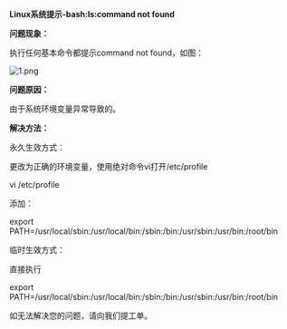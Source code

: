 **Linux系统提示-bash:ls:command not found**

**问题现象：**

执行任何基本命令都提示command not found，如图：

![1.png](https://img1.jcloudcs.com/cms/fffddfad-46f2-4f73-a99b-d7690f85a93d20180709111526.png)

**问题原因：**

由于系统环境变量异常导致的。

**解决方法：**

永久生效方式：

更改为正确的环境变量，使用绝对命令vi打开/etc/profile

vi /etc/profile

添加：

export PATH=/usr/local/sbin:/usr/local/bin:/sbin:/bin:/usr/sbin:/usr/bin:/root/bin

临时生效方式：

直接执行

export PATH=/usr/local/sbin:/usr/local/bin:/sbin:/bin:/usr/sbin:/usr/bin:/root/bin

如无法解决您的问题，请向我们提工单。
